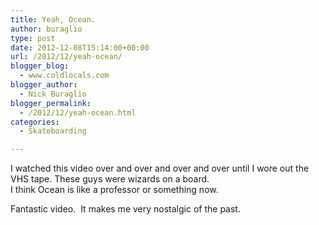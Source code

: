 ```yaml
---
title: Yeah, Ocean.
author: buraglio
type: post
date: 2012-12-08T15:14:00+00:00
url: /2012/12/yeah-ocean/
blogger_blog:
  - www.coldlocals.com
blogger_author:
  - Nick Buraglio
blogger_permalink:
  - /2012/12/yeah-ocean.html
categories:
  - Skateboarding

---
```

I watched this video over and over and over and over until I wore out the VHS tape. These guys were wizards on a board.   
I think Ocean is like a professor or something now. 

Fantastic video.  It makes me very nostalgic of the past.